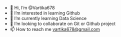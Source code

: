- 👋 Hi, I’m @Vartika678
- 👀 I’m interested in learning Github
- 🌱 I’m currently learning Data Science
- 💞️ I’m looking to collaborate on Git or Github project
- 📫 How to reach me vartika678@gmail.com

<!---
Vartika678/Vartika678 is a ✨ special ✨ repository because its `README.md` (this file) appears on your GitHub profile.
You can click the Preview link to take a look at your changes.
--->


